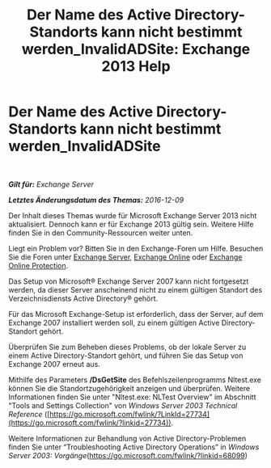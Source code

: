 ﻿---
title: 'Der Name des Active Directory-Standorts kann nicht bestimmt werden_InvalidADSite: Exchange 2013 Help'
TOCTitle: Der Name des Active Directory-Standorts kann nicht bestimmt werden_InvalidADSite
ms:assetid: ef96e077-08a0-4108-9f7d-0d61758abcd4
ms:mtpsurl: https://technet.microsoft.com/de-de/library/ms.exch.setupreadiness.invalidadsite(v=EXCHG.150)
ms:contentKeyID: 50477041
ms.date: 04/24/2018
mtps_version: v=EXCHG.150
ms.translationtype: HT
---

# Der Name des Active Directory-Standorts kann nicht bestimmt werden\_InvalidADSite

 

_**Gilt für:** Exchange Server_

_**Letztes Änderungsdatum des Themas:** 2016-12-09_

Der Inhalt dieses Themas wurde für Microsoft Exchange Server 2013 nicht aktualisiert. Dennoch kann er für Exchange 2013 gültig sein. Weitere Hilfe finden Sie in den Community-Ressourcen weiter unten.

Liegt ein Problem vor? Bitten Sie in den Exchange-Foren um Hilfe. Besuchen Sie die Foren unter [Exchange Server](https://go.microsoft.com/fwlink/p/?linkid=60612), [Exchange Online](https://go.microsoft.com/fwlink/p/?linkid=267542) oder [Exchange Online Protection](https://go.microsoft.com/fwlink/p/?linkid=285351).

Das Setup von Microsoft® Exchange Server 2007 kann nicht fortgesetzt werden, da dieser Server anscheinend nicht zu einem gültigen Standort des Verzeichnisdiensts Active Directory® gehört.

Für das Microsoft Exchange-Setup ist erforderlich, dass der Server, auf dem Exchange 2007 installiert werden soll, zu einem gültigen Active Directory-Standort gehört.

Überprüfen Sie zum Beheben dieses Problems, ob der lokale Server zu einem Active Directory-Standort gehört, und führen Sie das Setup von Exchange 2007 erneut aus.

Mithilfe des Parameters **/DsGetSite** des Befehlszeilenprogramms Nltest.exe können Sie die Standortzugehörigkeit anzeigen und überprüfen. Weitere Informationen finden Sie unter "Nltest.exe: NLTest Overview" im Abschnitt "Tools and Settings Collection" von *Windows Server 2003 Technical Reference* ([https://go.microsoft.com/fwlink/?LinkId=27734](https://go.microsoft.com/fwlink/?linkid=27734)).

Weitere Informationen zur Behandlung von Active Directory-Problemen finden Sie unter “Troubleshooting Active Directory Operations” in *Windows Server 2003: Vorgänge*(<https://go.microsoft.com/fwlink/?linkid=68099>)

